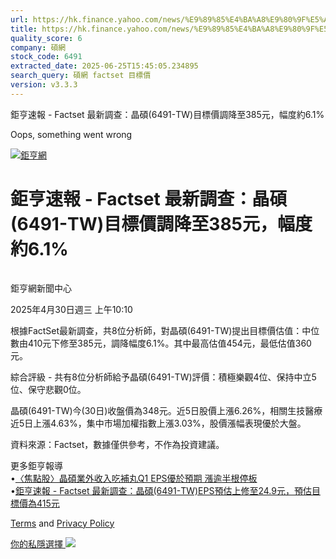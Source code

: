 ```yaml
---
url: https://hk.finance.yahoo.com/news/%E9%89%85%E4%BA%A8%E9%80%9F%E5%A0%B1-factset-%E6%9C%80%E6%96%B0%E8%AA%BF%E6%9F%A5-%E6%99%B6%E7%A2%A9-6491-141019494.html
title: https://hk.finance.yahoo.com/news/%E9%89%85%E4%BA%A8%E9%80%9F%E5%A0%B1-factset-%E6%9C%80%E6%96%B0%E8
quality_score: 6
company: 碩網
stock_code: 6491
extracted_date: 2025-06-25T15:45:05.234895
search_query: 碩網 factset 目標價
version: v3.3.3
---
```


鉅亨速報 - Factset 最新調查：晶碩(6491-TW)目標價調降至385元，幅度約6.1% 


Oops, something went wrong

 

[![鉅亨網](https://s.yimg.com/ny/api/res/1.2/UM5hrThmhlnSiBO4o4qlLg--/YXBwaWQ9aGlnaGxhbmRlcjt3PTE0NjtoPTQ4O2NmPXdlYnA-/https://s.yimg.com/os/creatr-uploaded-images/2020-01/147c7630-36ab-11ea-ae7c-5ee7a0016555)](http://www.cnyes.com/ "鉅亨網")

# 鉅亨速報 - Factset 最新調查：晶碩(6491-TW)目標價調降至385元，幅度約6.1%

![](data:image/gif;base64,R0lGODlhAQABAIAAAAAAAP///ywAAAAAAQABAAACAUwAOw==)

鉅亨網新聞中心

2025年4月30日週三 上午10:10

根據FactSet最新調查，共8位分析師，對晶碩(6491-TW)提出目標價估值：中位數由410元下修至385元，調降幅度6.1%。其中最高估值454元，最低估值360元。

綜合評級 - 共有8位分析師給予晶碩(6491-TW)評價：積極樂觀4位、保持中立5位、保守悲觀0位。

晶碩(6491-TW)今(30日)收盤價為348元。近5日股價上漲6.26%，相關生技醫療近5日上漲4.63%，集中市場加權指數上漲3.03%，股價漲幅表現優於大盤。

資料來源：Factset，數據僅供參考，不作為投資建議。

更多鉅亨報導  
•[〈焦點股〉晶碩業外收入吃補丸Q1 EPS優於預期 漲逾半根停板](https://news.cnyes.com/news/id/5953320?utm_source=yahoo&utm_medium=RSS&utm_campaign=relate)  
•[鉅亨速報 - Factset 最新調查：晶碩(6491-TW)EPS預估上修至24.9元，預估目標價為415元](https://news.cnyes.com/news/id/5953409?utm_source=yahoo&utm_medium=RSS&utm_campaign=relate)

[Terms](https://guce.yahoo.com/terms?locale=zh-Hant-HK)  and [Privacy Policy](https://guce.yahoo.com/privacy-policy?locale=zh-Hant-HK)

[你的私隱選擇 ![](https://s.yimg.com/dv/static/siteApp/img/privacy-choice-control.png)](https://guce.yahoo.com/state-controls?locale=zh-Hant-HK&state=VA)